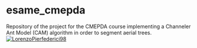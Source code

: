 # esame_cmepda
Repository of the project for the CMEPDA course implementing a Channeler Ant Model (CAM) algorithm in order to segment aerial trees.
[![LorenzoPierfederici98](https://circleci.com/gh/LorenzoPierfederici98/esame_cmepda.svg?style=svg)](https://app.circleci.com/pipelines/github/LorenzoPierfederici98/esame_cmepda)
